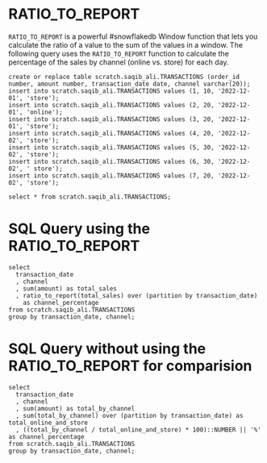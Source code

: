 # RATIO_TO_REPORT
`RATIO_TO_REPORT` is a powerful #snowflakedb Window function that lets you calculate the ratio of a value to the sum of the values in a window. The following query uses the `RATIO_TO_REPORT` function to calculate the percentage of the sales by channel (online vs. store) for each day.

```
create or replace table scratch.saqib_ali.TRANSACTIONS (order_id number, amount number, transaction_date date, channel varchar(20));
insert into scratch.saqib_ali.TRANSACTIONS values (1, 10, '2022-12-01', 'store');
insert into scratch.saqib_ali.TRANSACTIONS values (2, 20, '2022-12-01', 'online');
insert into scratch.saqib_ali.TRANSACTIONS values (3, 20, '2022-12-01', 'store');
insert into scratch.saqib_ali.TRANSACTIONS values (4, 20, '2022-12-02', 'store');
insert into scratch.saqib_ali.TRANSACTIONS values (5, 30, '2022-12-02', 'store');
insert into scratch.saqib_ali.TRANSACTIONS values (6, 30, '2022-12-02', ' store');
insert into scratch.saqib_ali.TRANSACTIONS values (7, 20, '2022-12-02', 'store');
```

```
select * from scratch.saqib_ali.TRANSACTIONS;
```


# SQL Query using the RATIO_TO_REPORT
```
select
  transaction_date
  , channel
  , sum(amount) as total_sales
  , ratio_to_report(total_sales) over (partition by transaction_date) 
    as channel_percentage
from scratch.saqib_ali.TRANSACTIONS 
group by transaction_date, channel;
```

# SQL Query without using the RATIO_TO_REPORT for comparision
```
select
  transaction_date
  , channel
  , sum(amount) as total_by_channel
  , sum(total_by_channel) over (partition by transaction_date) as total_online_and_store
  , ((total_by_channel / total_online_and_store) * 100)::NUMBER || '%' as channel_percentage
from scratch.saqib_ali.TRANSACTIONS 
group by transaction_date, channel;
```
